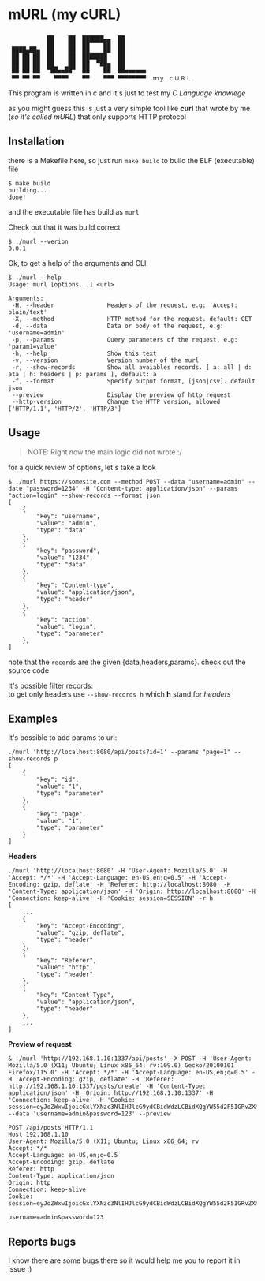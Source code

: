 # mURL (my cURL)


```
           ▄▄    ▄▄  ▄▄▄▄▄▄    ▄▄       
           ██    ██  ██▀▀▀▀██  ██       
 ████▄██▄  ██    ██  ██    ██  ██       
 ██ ██ ██  ██    ██  ███████   ██       
 ██ ██ ██  ██    ██  ██  ▀██▄  ██       
 ██ ██ ██  ▀██▄▄██▀  ██    ██  ██▄▄▄▄▄▄ 
 ▀▀ ▀▀ ▀▀    ▀▀▀▀    ▀▀    ▀▀▀ ▀▀▀▀▀▀▀▀  ｍｙ ｃＵＲＬ

```

This program is written in c and it's just to test my *C Language knowlege*

as you might guess this is just a very simple tool like **curl** that wrote by me (*so it's called mURL*) that only supports HTTP protocol


## Installation

there is a Makefile here, so just run `make build` to build the ELF (executable) file
```
$ make build
building...
done!
```

and the executable file has build as `murl`

Check out that it was build correct
```
$ ./murl --verion
0.0.1
```

Ok, to get a help of the arguments and CLI 
```
$ ./murl --help
Usage: murl [options...] <url>

Arguments:
 -H, --header               Headers of the request, e.g: 'Accept: plain/text'
 -X, --method               HTTP method for the request. default: GET
 -d, --data                 Data or body of the request, e.g: 'username=admin'
 -p, --params               Query parameters of the request, e.g: 'param1=value'
 -h, --help                 Show this text
 -v, --version              Version number of the murl
 -r, --show-records         Show all avaiables records. [ a: all | d: ata | h: headers | p: params ], default: a
 -f, --format               Specify output format, [json|csv]. default json
 --preview                  Display the preview of http request
 --http-version             Change the HTTP version, allowed ['HTTP/1.1', 'HTTP/2', 'HTTP/3']
```


## Usage

>NOTE: Right now the main logic did not wrote :/

for a quick review of options, let's take a look
```
$ ./murl https://somesite.com --method POST --data "username=admin" --date "password=1234" -H "Content-type: application/json" --params "action=login" --show-records --format json
[
    {
        "key": "username",
        "value": "admin",
        "type": "data"
    },
    {
        "key": "password",
        "value": "1234",
        "type": "data"
    },
    {
        "key": "Content-type",
        "value": "application/json",
        "type": "header"
    },
    {
        "key": "action",
        "value": "login",
        "type": "parameter"
    },
]
```

note that the `records` are the given {data,headers,params}. check out the source code

It's possible filter records:<br>to get only headers use `--show-records h` which **h** stand for *headers*

## Examples

It's possible to add params to url:
```
./murl 'http://localhost:8080/api/posts?id=1' --params "page=1" --show-records p
[
    {
        "key": "id",
        "value": "1",
        "type": "parameter"
    },
    {
        "key": "page",
        "value": "1",
        "type": "parameter"
    } 
]
```

**Headers**

```
./murl 'http://localhost:8080' -H 'User-Agent: Mozilla/5.0' -H 'Accept: */*' -H 'Accept-Language: en-US,en;q=0.5' -H 'Accept-Encoding: gzip, deflate' -H 'Referer: http://localhost:8080' -H 'Content-Type: application/json' -H 'Origin: http://localhost:8080' -H 'Connection: keep-alive' -H 'Cookie: session=SESSION' -r h
[
    ...
    {
        "key": "Accept-Encoding",
        "value": "gzip, deflate",
        "type": "header"
    },
    {
        "key": "Referer",
        "value": "http",
        "type": "header"
    },
    {
        "key": "Content-Type",
        "value": "application/json",
        "type": "header"
    },
    ...
]
```

**Preview of request**
``` 
& ./murl 'http://192.168.1.10:1337/api/posts' -X POST -H 'User-Agent: Mozilla/5.0 (X11; Ubuntu; Linux x86_64; rv:109.0) Gecko/20100101 Firefox/115.0' -H 'Accept: */*' -H 'Accept-Language: en-US,en;q=0.5' -H 'Accept-Encoding: gzip, deflate' -H 'Referer: http://192.168.1.10:1337/posts/create' -H 'Content-Type: application/json' -H 'Origin: http://192.168.1.10:1337' -H 'Connection: keep-alive' -H 'Cookie: session=eyJoZWxwIjoicGxlYXNzc3NlIHJlcG9ydCBidWdzLCBidXQgYW55d2F5IGRvZXMgbm90IG1hdHRlciA6KSJ9' --data 'username=admin&password=123' --preview

POST /api/posts HTTP/1.1
Host 192.168.1.10
User-Agent: Mozilla/5.0 (X11; Ubuntu; Linux x86_64; rv
Accept: */*
Accept-Language: en-US,en;q=0.5
Accept-Encoding: gzip, deflate
Referer: http
Content-Type: application/json
Origin: http
Connection: keep-alive
Cookie: session=eyJoZWxwIjoicGxlYXNzc3NlIHJlcG9ydCBidWdzLCBidXQgYW55d2F5IGRvZXMgbm90IG1hdHRlciA6KSJ9%

username=admin&password=123
```

## Reports bugs
I know there are some bugs there so it would help me you to report it in issue :)

